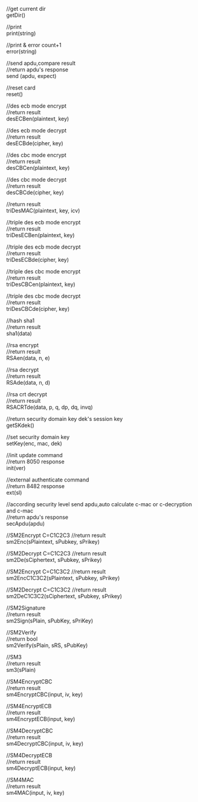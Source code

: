 ﻿//get current dir  
getDir()  


//print  
print(string)  


//print & error count+1  
error(string)  


//send apdu,compare result  
//return apdu's response  
send (apdu, expect)  


//reset card  
reset()  


//des ecb mode encrypt  
//return result  
desECBen(plaintext, key)  


//des ecb mode decrypt  
//return result  
desECBde(cipher, key)  

//des cbc mode encrypt  
//return result  
desCBCen(plaintext, key)  


//des cbc mode decrypt  
//return result  
desCBCde(cipher, key)  


//return result  
triDesMAC(plaintext, key, icv)  


//triple des ecb mode encrypt  
//return result  
triDesECBen(plaintext, key)  


//triple des ecb mode decrypt  
//return result  
triDesECBde(cipher, key)  


//triple des cbc mode encrypt  
//return result  
triDesCBCen(plaintext, key)  


//triple des cbc mode decrypt  
//return result  
triDesCBCde(cipher, key)  


//hash sha1  
//return result  
sha1(data)  


//rsa encrypt  
//return result  
RSAen(data, n, e)  


//rsa decrypt  
//return result  
RSAde(data, n, d) 


//rsa crt decrypt  
//return result  
RSACRTde(data, p, q, dp, dq, invq)  


//return security domain key dek's session key  
getSKdek()  


//set security domain key  
setKey(enc, mac, dek)  


//init update command  
//return 8050 response  
init(ver)  


//external authenticate command  
//return 8482 response  
ext(sl) 


//according security level send apdu,auto calculate c-mac or c-decryption and c-mac  
//return apdu's response  
secApdu(apdu) 


//SM2Encrypt  C=C1C2C3
//return result   
sm2Enc(sPlaintext, sPubkey, sPrikey)  

//SM2Decrypt  C=C1C2C3
//return result  
sm2De(sCiphertext, sPubkey, sPrikey)  

//SM2Encrypt  C=C1C3C2
//return result   
sm2EncC1C3C2(sPlaintext, sPubkey, sPrikey)  

//SM2Decrypt  C=C1C3C2
//return result  
sm2DeC1C3C2(sCiphertext, sPubkey, sPrikey)  

//SM2Signature  
//return result  
sm2Sign(sPlain, sPubKey, sPriKey)  

//SM2Verify  
//return bool  
sm2Verify(sPlain, sRS, sPubKey)  

//SM3  
//return result  
sm3(sPlain)  

//SM4EncryptCBC  
//return result  
sm4EncryptCBC(input, iv, key)  

//SM4EncryptECB  
//return result  
sm4EncryptECB(input, key)  

//SM4DecryptCBC  
//return result  
sm4DecryptCBC(input, iv, key)  

//SM4DecryptECB  
//return result  
sm4DecryptECB(input, key)  


//SM4MAC  
//return result  
sm4MAC(input, iv, key)  


